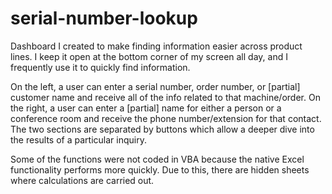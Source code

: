# serial-number-lookup
Dashboard I created to make finding information easier across product lines. I keep it open at the bottom corner of my screen all day, and I frequently use it to quickly find information.

On the left, a user can enter a serial number, order number, or [partial] customer name and receive all of the info related to that machine/order. On the right, a user can enter a [partial] name for either a person or a conference room and receive the phone number/extension for that contact. The two sections are separated by buttons which allow a deeper dive into the results of a particular inquiry. 

Some of the functions were not coded in VBA because the native Excel functionality performs more quickly. Due to this, there are hidden sheets where calculations are carried out.
